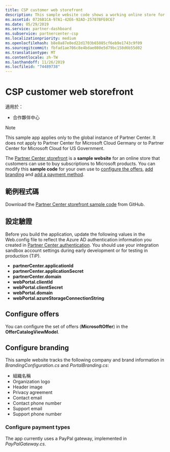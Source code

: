 ```yaml
---
title: CSP customer web storefront
description: This sample website code shows a working online store for customers to buy subscriptions to Microsoft products.
ms.assetid: 0726B1CA-97A1-42E6-92AD-25787BFE0C67
ms.date: 05/29/2019
ms.service: partner-dashboard
ms.subservice: partnercenter-csp
ms.localizationpriority: medium
ms.openlocfilehash: b8e8a87e0ed22d1703b65085cf6eb9e1743c9f09
ms.sourcegitcommit: fbfad1ae706c8e4bdae080e5d79bc158d6b55d02
ms.translationtype: MT
ms.contentlocale: zh-TW
ms.lasthandoff: 11/26/2019
ms.locfileid: "74489738"
---
```

# <a name="csp-customer-web-storefront"></a>CSP customer web storefront

適用於：

- 合作夥伴中心

> [!NOTE]
> This sample app applies only to the global instance of Partner Center. It does not apply to Partner Center for Microsoft Cloud Germany or to Partner Center for Microsoft Cloud for US Government.

The [Partner Center storefront](https://github.com/Microsoft/Partner-Center-Storefront) is a **sample website** for an online store that customers can use to buy subscriptions to Microsoft products. You can modify this **sample code** for your own use to [configure the offers](#configure-offers), [add branding](#configure-branding) and [add a payment method](#configure-payment-types).

## <a name="sample-code"></a>範例程式碼

Download the [Partner Center storefront sample code](https://github.com/Microsoft/Partner-Center-Storefront) from GitHub.

## <a name="configure-authentication"></a>設定驗證

Before you build the application, update the following values in the Web.config file to reflect the Azure AD authentication information you created in [Partner Center authentication](partner-center-authentication.md). You should use your integration sandbox account settings during early development or for testing in production (TiP).

- **partnerCenter.applicationId**
- **partnerCenter.applicationSecret**
- **partnerCenter.domain**
- **webPortal.clientId**
- **webPortal.clientSecret**
- **webPortal.domain**
- **webPortal.azureStorageConnectionString**

## <a name="configure-offers"></a>Configure offers

You can configure the set of offers (**MicrosoftOffer**) in the **OfferCatalogViewModel**.

## <a name="configure-branding"></a>Configure branding

This sample website tracks the following company and brand information in *BrandingConfiguration.cs* and *PortalBranding.cs*:

- 組織名稱
- Organization logo
- Header image
- Privacy agreement
- Contact email
- Contact phone number
- Support email
- Support phone number

### <a name="configure-payment-types"></a>Configure payment types

The app currently uses a PayPal gateway, implemented in *PayPalGateway.cs*.
